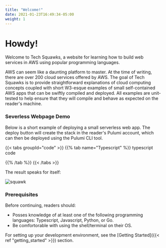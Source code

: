 ```yaml
---
title: "Welcome!"
date: 2021-01-23T16:49:34-05:00
weight: 1
---
```


# Howdy!

Welcome to Tech Squawks, a website for learning how to build web services in AWS using popular programming languages.

AWS can seem like a daunting platform to master. At the time of writing, there are over 200 cloud services offered by AWS. 
The goal of Tech Squawks is to provide straightforward explanations of cloud computing concepts coupled with short W3-esque examples of 
small self-contained AWS apps that can be swiftly compiled and deployed. All examples are unit-tested to help ensure that they 
will compile and behave as expected on the reader's machine.

### Severless Webpage Demo

Below is a short example of deploying a small serverless web app. The deploy button will create the stack in the reader's Pulumi account, which can then be deployed using the Pulumi CLI tool.

{{< tabs groupId="code" >}}
{{% tab name="Typescript" %}}
typescript code

{{% /tab %}}
{{< /tabs >}}

The result speaks for itself:

![squawk](https://cultofthepartyparrot.com/parrots/hd/revolutionparrot.gif)

### Prerequisites

Before continuing, readers should:

- Posses knowledge of at least one of the following programming languages: Typescript, Javascript, Python, or Go.
- Be comfortorable with using the shell/terminal on their OS.

For setting up your development environment, see the  [Getting Started]({{< ref "getting_started" >}}) section.